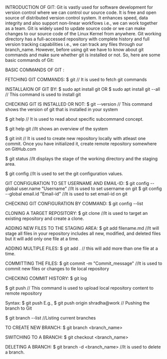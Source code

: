 INTRODUCTION OF GIT: Git is vastly used for software development for version control where we can control our source code. It is free and open source of distributed version control system. It enhances speed, data integrity and also support non-linear workflows i.e., we can work together as a team. Git is widely used to update source code or we can make changes to our source code of the Linux Kernel from anywhere. Git working directory has a full-accessed repository with complete history and full version tracking capabilities i.e., we can track any files through our branch_name. However, before using git we have to know about git commands and make sure whether git is installed or not. So, here are some basic commands of Git:

BASIC COMMANDS OF GIT :

FETCHING GIT COMMANDS: $ git // It is used to fetch git commands

INSTALLAION OF GIT BY: $ sudo apt install git OR $ sudo apt install git --all // This command is used to install git

CHECKING GIT IS INSTALLED OR NOT: $ git --version // This command shows the version of git that is installed in your system

$ git help // It is used to read about specific subcommand concept.

$ git help git //It shows an overview of the system

$ git init // It is used to create new repository locally with atleast one commit. Once you have initialized it, create remote repository somewhere on GitHub.com

$ git status //It displays the stage of the working directory and the staging area.

$ git config //It is used to set the git configuration values.

GIT CONFIGURATION TO SET USERNAME AND EMAIL-ID: $ git config --global user.name "Username" //It is used to set username on git $ git config --global email.id "Email-id" //It is used to set email-id on git

CHECKING GIT CONFIGURATION BY COMMAND: $ git config --list

CLONING A TARGET REPOSITORY: $ git clone <http>  //It is used to target an existing repository and create a clone.

ADDING NEW FILES TO THE STAGING AREA: $ git add filename.md //It will stage all files in your repository includes all new, modified, and deleted files but it will add only one file at a time.

ADDING MULTIPLE FILES: $ git add .    // this will add more than one file at a time.

COMMITTING THE FILES: $ git commit -m "Commit_message" //It is used to commit new files or changes to tle local repository

CHECKING COMMIT HISTORY: $ git log

$ git push // This command is used to upload local repository content to remote repository

Syntax: $ git push E.g., $ git push origin shradha@work // Pushing the branch to Git

$ git branch --list //Listing current branches

TO CREATE NEW BRANCH: $ git branch <branch_name>

SWITCHING TO A BRANCH: $ git checkout <branch_name>

DELETING A BRANCH: $ git branch -d <branch_name> //It is used to delete a branch.

